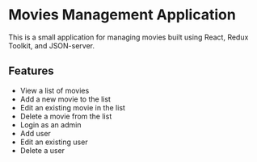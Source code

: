 # Movies Management Application

This is a small application for managing movies built using React, Redux Toolkit, and JSON-server.

## Features

- View a list of movies
- Add a new movie to the list
- Edit an existing movie in the list
- Delete a movie from the list
- Login as an admin 
- Add user 
- Edit an existing user 
- Delete a user


